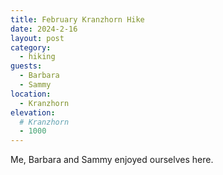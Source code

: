 ```yaml
---
title: February Kranzhorn Hike
date: 2024-2-16
layout: post
category:
  - hiking
guests:
  - Barbara
  - Sammy
location:
  - Kranzhorn
elevation:
  # Kranzhorn
  - 1000
---
```


Me, Barbara and Sammy enjoyed ourselves here.

